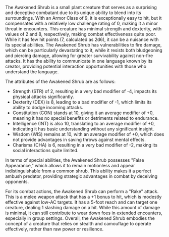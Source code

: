 The Awakened Shrub is a small plant creature that serves as a surprising and deceptive combatant due to its unique ability to blend into its surroundings. With an Armor Class of 9, it is exceptionally easy to hit, but it compensates with a relatively low challenge rating of 0, making it a minor threat in encounters. This creature has minimal strength and dexterity, with values of 2 and 8, respectively, making combat effectiveness quite poor. While it has few hit points (7, calculated as 2d6), it can be a nuisance with its special abilities. The Awakened Shrub has vulnerabilities to fire damage, which can be particularly devastating to it, while it resists both bludgeoning and piercing damage, allowing for greater survivability against non-fire attacks. It has the ability to communicate in one language known by its creator, providing potential interaction opportunities with those who understand the language.

The attributes of the Awakened Shrub are as follows: 
- Strength (STR) of 2, resulting in a very bad modifier of -4, impacts its physical attacks significantly.
- Dexterity (DEX) is 8, leading to a bad modifier of -1, which limits its ability to dodge incoming attacks.
- Constitution (CON) stands at 10, giving it an average modifier of +0, meaning it has no special benefits or detriments related to endurance.
- Intelligence (INT) is also 10, translating to an average modifier of +0, indicating it has basic understanding without any significant insight.
- Wisdom (WIS) remains at 10, with an average modifier of +0, which does not provide advantages in saving throws against mental effects.
- Charisma (CHA) is 6, resulting in a very bad modifier of -2, making its social interactions quite limited.

In terms of special abilities, the Awakened Shrub possesses "False Appearance," which allows it to remain motionless and appear indistinguishable from a common shrub. This ability makes it a perfect ambush predator, providing strategic advantages in combat by deceiving opponents.

For its combat actions, the Awakened Shrub can perform a "Rake" attack. This is a melee weapon attack that has a +1 bonus to hit, which is modestly effective against low-AC targets. It has a 5-foot reach and can target one creature, dealing 1 slashing damage on a hit. While this amount of damage is minimal, it can still contribute to wear down foes in extended encounters, especially in group settings. Overall, the Awakened Shrub embodies the concept of a creature that relies on stealth and camouflage to operate effectively, rather than raw power or resilience.